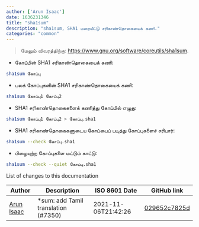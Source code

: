 ```yaml
---
author: ['Arun Isaac']
date: 1636231346
title: "sha1sum"
description: "sha1sum, SHA1 மறையீட்டு சரிகாண்தொகையைக் கணி."
categories: "common"
---
```

> மேலும் விவரத்திற்கு: <https://www.gnu.org/software/coreutils/sha1sum>.

- கோப்பின் SHA1 சரிகாண்தொகையைக் கணி:

```bash
sha1sum கோப்பு
```

- பலக் கோப்புகளின் SHA1 சரிகாண்தொகையைக் கணி:

```bash
sha1sum கோப்பு1 கோப்பு2
```

- SHA1 சரிகாண்தொகைகளைக் கணித்து கோப்பில் எழுது:

```bash
sha1sum கோப்பு1 கோப்பு2 > கோப்பு.sha1
```

- SHA1 சரிகாண்தொகைகளுடைய கோப்பைப் படித்து கோப்புகளைச் சரிபார்:

```bash
sha1sum --check கோப்பு.sha1
```

- பிழையுற்ற கோப்புகளை மட்டும் காட்டு:

```bash
sha1sum --check --quiet கோப்பு.sha1
```
List of changes to this documentation


Author | Description | ISO 8601 Date | GitHub link
------|-----|-----|-----
[Arun Isaac](mailto:arunisaac@users.noreply.github.com) | *sum: add Tamil translation (#7350) | 2021-11-06T21:42:26 | [029652c7825d](https://github.com/tldr-pages/tldr/commit/029652c7825dc93e497b59e990af16097f84bea0)

